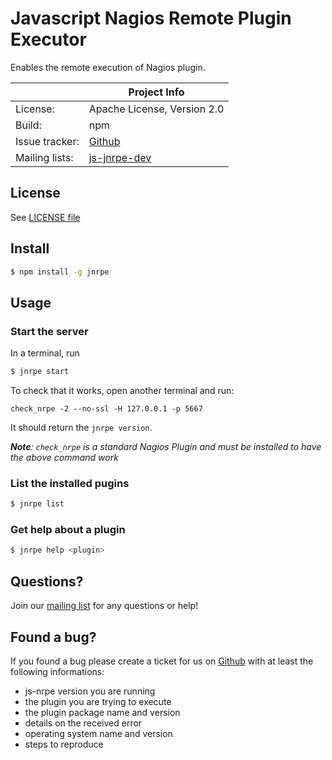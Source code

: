 # Javascript Nagios Remote Plugin Executor

Enables the remote execution of Nagios plugin.

|                 | Project Info                                                     |
| --------------- | ---------------------------------------------------------------- |
| License:        | Apache License, Version 2.0                                      |
| Build:          | npm                                                              |
| Issue tracker:  | [Github](https://github.com/ziccardi/jsnrpe/issues)              |
| Mailing lists:  | [js-jnrpe-dev](https://groups.google.com/forum/#!forum/js-jnrpe) |

## License
See [LICENSE file](./LICENSE)

## Install

```bash
$ npm install -g jnrpe
```

## Usage

### Start the server
In a terminal, run
```bash
$ jnrpe start
```

To check that it works, open another terminal and run:

```
check_nrpe -2 --no-ssl -H 127.0.0.1 -p 5667
```

It should return the `jnrpe version`.

***Note**: `check_nrpe` is a standard Nagios Plugin and must be installed to have the above command work*


### List the installed pugins
```bash
$ jnrpe list
```

### Get help about a plugin
```bash
$ jnrpe help <plugin>
```

## Questions?
Join our [mailing list](https://groups.google.com/forum/#!forum/js-jnrpe) for any questions or help!

## Found a bug?
If you found a bug please create a ticket for us on [Github](https://github.com/ziccardi/jsnrpe/issues) with at least the following informations:

* js-nrpe version you are running
* the plugin you are trying to execute
* the plugin package name and version
* details on the received error
* operating system name and version
* steps to reproduce
